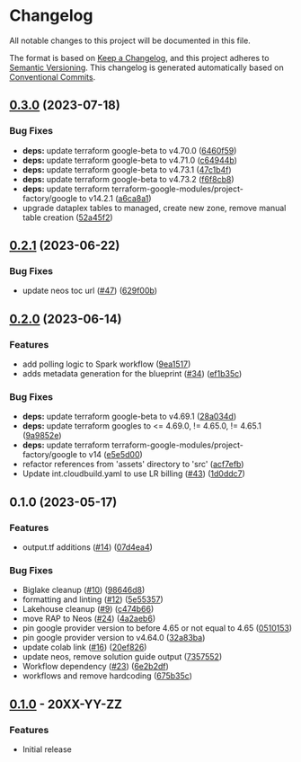# Changelog

All notable changes to this project will be documented in this file.

The format is based on
[Keep a Changelog](https://keepachangelog.com/en/1.0.0/),
and this project adheres to
[Semantic Versioning](https://semver.org/spec/v2.0.0.html).
This changelog is generated automatically based on [Conventional Commits](https://www.conventionalcommits.org/en/v1.0.0/).

## [0.3.0](https://github.com/GoogleCloudPlatform/terraform-google-analytics-lakehouse/compare/v0.2.1...v0.3.0) (2023-07-18)


### Bug Fixes

* **deps:** update terraform google-beta to v4.70.0 ([6460f59](https://github.com/GoogleCloudPlatform/terraform-google-analytics-lakehouse/commit/6460f59c1bd6464dbb46b5561ee4ffa0109f75ff))
* **deps:** update terraform google-beta to v4.71.0 ([c64944b](https://github.com/GoogleCloudPlatform/terraform-google-analytics-lakehouse/commit/c64944b1a7e3c73c87bb0bcb49696cc9b8693084))
* **deps:** update terraform google-beta to v4.73.1 ([47c1b4f](https://github.com/GoogleCloudPlatform/terraform-google-analytics-lakehouse/commit/47c1b4f60367404c303c945d3b5dd46a0a378815))
* **deps:** update terraform google-beta to v4.73.2 ([f6f8cb8](https://github.com/GoogleCloudPlatform/terraform-google-analytics-lakehouse/commit/f6f8cb836f6d2d67ba775b795778b754893bcca0))
* **deps:** update terraform terraform-google-modules/project-factory/google to v14.2.1 ([a6ca8a1](https://github.com/GoogleCloudPlatform/terraform-google-analytics-lakehouse/commit/a6ca8a13dc0dbfc79683c5e43b43593957407064))
* upgrade dataplex tables to managed, create new zone, remove manual table creation ([52a45f2](https://github.com/GoogleCloudPlatform/terraform-google-analytics-lakehouse/commit/52a45f2aee107dfd6fde04ce92e77cf7b61c4e5c))

## [0.2.1](https://github.com/GoogleCloudPlatform/terraform-google-analytics-lakehouse/compare/v0.2.0...v0.2.1) (2023-06-22)


### Bug Fixes

* update neos toc url ([#47](https://github.com/GoogleCloudPlatform/terraform-google-analytics-lakehouse/issues/47)) ([629f00b](https://github.com/GoogleCloudPlatform/terraform-google-analytics-lakehouse/commit/629f00b679faf1f29c676514f0ef7869c7b9ee8a))

## [0.2.0](https://github.com/GoogleCloudPlatform/terraform-google-analytics-lakehouse/compare/v0.1.0...v0.2.0) (2023-06-14)


### Features

* add polling logic to Spark workflow ([9ea1517](https://github.com/GoogleCloudPlatform/terraform-google-analytics-lakehouse/commit/9ea151703ccdfb13998d1220f29885a55aeae547))
* adds metadata generation for the blueprint ([#34](https://github.com/GoogleCloudPlatform/terraform-google-analytics-lakehouse/issues/34)) ([ef1b35c](https://github.com/GoogleCloudPlatform/terraform-google-analytics-lakehouse/commit/ef1b35cf28d897cae3beff4dd4200617be902d20))


### Bug Fixes

* **deps:** update terraform google-beta to v4.69.1 ([28a034d](https://github.com/GoogleCloudPlatform/terraform-google-analytics-lakehouse/commit/28a034d2115a0982ed3b5df02e7f91be696e8e33))
* **deps:** update terraform googles to &lt;= 4.69.0, != 4.65.0, != 4.65.1 ([9a9852e](https://github.com/GoogleCloudPlatform/terraform-google-analytics-lakehouse/commit/9a9852e7084ae0d3e0699437ea8ec78817f33104))
* **deps:** update terraform terraform-google-modules/project-factory/google to v14 ([e5e5d00](https://github.com/GoogleCloudPlatform/terraform-google-analytics-lakehouse/commit/e5e5d00774ee5f7881b799fbb4ad435094b3087c))
* refactor references from 'assets' directory to 'src' ([acf7efb](https://github.com/GoogleCloudPlatform/terraform-google-analytics-lakehouse/commit/acf7efba619230102e7691778ab69e47facc27aa))
* Update int.cloudbuild.yaml to use LR billing ([#43](https://github.com/GoogleCloudPlatform/terraform-google-analytics-lakehouse/issues/43)) ([1d0ddc7](https://github.com/GoogleCloudPlatform/terraform-google-analytics-lakehouse/commit/1d0ddc78ec473c7ca2c0863a9abdf1da2edc15f7))

## 0.1.0 (2023-05-17)


### Features

* output.tf additions ([#14](https://github.com/GoogleCloudPlatform/terraform-google-analytics-lakehouse/issues/14)) ([07d4ea4](https://github.com/GoogleCloudPlatform/terraform-google-analytics-lakehouse/commit/07d4ea4afd488c5df6899529fb60556a93aaaca7))


### Bug Fixes

* Biglake cleanup ([#10](https://github.com/GoogleCloudPlatform/terraform-google-analytics-lakehouse/issues/10)) ([98646d8](https://github.com/GoogleCloudPlatform/terraform-google-analytics-lakehouse/commit/98646d8f305554749f5afd7ab46e790f97d527fd))
* formatting and linting ([#12](https://github.com/GoogleCloudPlatform/terraform-google-analytics-lakehouse/issues/12)) ([5e55357](https://github.com/GoogleCloudPlatform/terraform-google-analytics-lakehouse/commit/5e553573532115bd7888600dc0c1565f79ef5b53))
* Lakehouse cleanup ([#9](https://github.com/GoogleCloudPlatform/terraform-google-analytics-lakehouse/issues/9)) ([c474b66](https://github.com/GoogleCloudPlatform/terraform-google-analytics-lakehouse/commit/c474b665018babe96ab897a1a338b703ac0a3b95))
* move RAP to Neos ([#24](https://github.com/GoogleCloudPlatform/terraform-google-analytics-lakehouse/issues/24)) ([4a2aeb6](https://github.com/GoogleCloudPlatform/terraform-google-analytics-lakehouse/commit/4a2aeb60a32f4bc79d08f008ad69bf2bc03a3792))
* pin google provider version to before 4.65 or not equal to 4.65 ([0510153](https://github.com/GoogleCloudPlatform/terraform-google-analytics-lakehouse/commit/0510153a1849ff5f134a28cb7569f2970c142e93))
* pin google provider version to v4.64.0 ([32a83ba](https://github.com/GoogleCloudPlatform/terraform-google-analytics-lakehouse/commit/32a83bac28f6c50de009d15333cc3ac61fc5be0a))
* update colab link ([#16](https://github.com/GoogleCloudPlatform/terraform-google-analytics-lakehouse/issues/16)) ([20ef826](https://github.com/GoogleCloudPlatform/terraform-google-analytics-lakehouse/commit/20ef8266bd0c70f35625008c3806a33099ded396))
* update neos, remove solution guide output ([7357552](https://github.com/GoogleCloudPlatform/terraform-google-analytics-lakehouse/commit/735755295278b6c89cc9dbbe811f109bf96d8b52))
* Workflow dependency ([#23](https://github.com/GoogleCloudPlatform/terraform-google-analytics-lakehouse/issues/23)) ([6e2b2df](https://github.com/GoogleCloudPlatform/terraform-google-analytics-lakehouse/commit/6e2b2df7eba67ac2403da0a80c85a5ae99e067e9))
* workflows and remove hardcoding ([675b35c](https://github.com/GoogleCloudPlatform/terraform-google-analytics-lakehouse/commit/675b35ce15db043204dd4bcfaa73faffe2933164))

## [0.1.0](https://github.com/terraform-google-modules/terraform-google-/releases/tag/v0.1.0) - 20XX-YY-ZZ

### Features

- Initial release

[0.1.0]: https://github.com/terraform-google-modules/terraform-google-/releases/tag/v0.1.0
